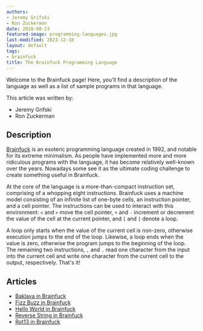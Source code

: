 ```yaml
---
authors:
- Jeremy Grifski
- Ron Zuckerman
date: 2018-08-23
featured-image: programming-languages.jpg
last-modified: 2023-12-18
layout: default
tags:
- brainfuck
title: The Brainfuck Programming Language
---
```


Welcome to the Brainfuck page! Here, you'll find a description of the language as well as a list of sample programs in that language.

This article was written by:

- Jeremy Grifski
- Ron Zuckerman

## Description

[Brainfuck][1] is an esoteric programming language created in 1992, and notable for 
its extreme minimalism. As people have implemented more and more ridiculous 
programs with the language, it has become relatively well-known over the years. 
Nowadays some see it as the ultimate coding challenge to create something 
useful in Brainfuck.

At the core of the language is a more-than-compact instruction set, comprising
of a whopping eight instructions. Brainfuck uses a machine model consisting of
an infinite list of one-byte cells, an instruction pointer, and a cell pointer.
The instructions can be used to interact with this environment: `<` and `>`
move the cell pointer, `+` and `-` increment or decrement the value of the cell
at the current pointer, and `[` and `]` denote a loop.

A loop only starts when the value of the current cell is non-zero, otherwise
execution jumps to the end of the loop. Likewise, a loop ends when the value is
zero, otherwise the program jumps to the beginning of the loop. The remaining
two instructions, `,` and `.` read one character from the input into the current
cell and write one character from the current cell to the output, respectively.
That's it!

[1]: https://en.wikipedia.org/wiki/Brainfuck


## Articles

- [Baklava in Brainfuck](https://sampleprograms.io/projects/baklava/brainfuck)
- [Fizz Buzz in Brainfuck](https://sampleprograms.io/projects/fizz-buzz/brainfuck)
- [Hello World in Brainfuck](https://sampleprograms.io/projects/hello-world/brainfuck)
- [Reverse String in Brainfuck](https://sampleprograms.io/projects/reverse-string/brainfuck)
- [Rot13 in Brainfuck](https://sampleprograms.io/projects/rot13/brainfuck)
